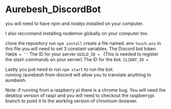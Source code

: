 # Aurebesh_DiscordBot

you will need to have npm and nodejs installed on your computer.

I also reccomend installing nodemon globally on your computer too.

clone the repository
run `npm install`
create a file named .env `touch.env`
in this file you will need to set 3 constant variables.
The Discord bot token `TOKEN = ''`
The ID for your server `GUILD_ID = `
    (This is needed to register the slash commands on your server)
The ID for the bot.  `CLIENT_ID = `

Lastly you just need to run `npm start` to run the bot.  
running /aurebesh from discord will allow you to translate anything
to aurebesh.


Note:  if running from a raspberry pi there is a chrome bug.
You will need the desktop version of raspi and you will need to 
checkout the raspberrypi branch to point it to the working 
version of chromium-browser.
